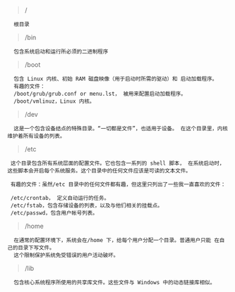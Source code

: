 > /     
```
  根目录
```

> /bin     
```
  包含系统启动和运行所必须的二进制程序
```

> /boot    
```
  包含 Linux 内核、初始 RAM 磁盘映像（用于启动时所需的驱动）和 启动加载程序。
  有趣的文件：
  /boot/grub/grub.conf or menu.lst， 被用来配置启动加载程序。
  /boot/vmlinuz，Linux 内核。
```

> /dev       
```
  这是一个包含设备结点的特殊目录。“一切都是文件”，也适用于设备。 在这个目录里，内核维护着所有设备的列表。
```

> /etc
 ```
  这个目录包含所有系统层面的配置文件。它也包含一系列的 shell 脚本， 在系统启动时，这些脚本会开启每个系统服务。这个目录中的任何文件应该是可读的文本文件。

  有趣的文件：虽然/etc 目录中的任何文件都有趣，但这里只列出了一些我一直喜欢的文件：

  /etc/crontab， 定义自动运行的任务。
  /etc/fstab，包含存储设备的列表，以及与他们相关的挂载点。
  /etc/passwd，包含用户帐号列表。
```
> /home	
```
  在通常的配置环境下，系统会在/home 下，给每个用户分配一个目录。普通用户只能 在自己的目录下写文件。
  这个限制保护系统免受错误的用户活动破坏。
```
> /lib
```
  包含核心系统程序所使用的共享库文件。这些文件与 Windows 中的动态链接库相似。
```
